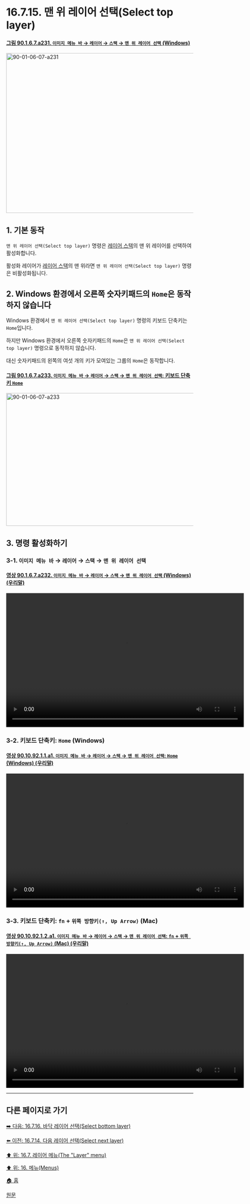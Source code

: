 # 16.7.15. 맨 위 레이어 선택(Select top layer)

<a id="90-01-06-07-a231"></a>

#### [그림 90.1.6.7.a231. `이미지 메뉴 바` → `레이어` → `스택` → `맨 위 레이어 선택` (Windows)](./90-01-06-07-stack.md#90-01-06-07-a231)
<img width="719" height="430" alt="90-01-06-07-a231" src="https://github.com/user-attachments/assets/6bb212b3-140f-40b5-a40d-5575121db391" />

<a id="16-07-15-s1"></a>

## 1. 기본 동작
`맨 위 레이어 선택(Select top layer)` 명령은 [레이어 스택](./19-glossaryx-layer_stack.md)의 맨 위 레이어를 선택하여 활성화합니다.

활성화 레이어가 [레이어 스택](./19-glossaryx-layer_stack.md)의 맨 위라면 `맨 위 레이어 선택(Select top layer)` 명령은 비활성화됩니다.

<a id="16-07-15-s2"></a>

## 2. Windows 환경에서 오른쪽 숫자키패드의 `Home`은 동작하지 않습니다
Windows 환경에서 `맨 위 레이어 선택(Select top layer)` 명령의 키보드 단축키는 `Home`입니다.

하지만 Windows 환경에서 오른쪽 숫자키패드의 `Home`은 `맨 위 레이어 선택(Select top layer)` 명령으로 동작하지 않습니다.

대신 숫자키패드의 왼쪽의 여섯 개의 키가 모여있는 그룹의 `Home`은 동작합니다.

<a id="90-01-06-07-a233"></a>

#### [그림 90.1.6.7.a233. `이미지 메뉴 바` → `레이어` → `스택` → `맨 위 레이어 선택`: 키보드 단축키 `Home`](./90-01-06-07-stack.md#90-01-06-07-a233)
<img width="980" height="357" alt="90-01-06-07-a233" src="https://github.com/user-attachments/assets/5512bd7d-da0e-46f0-b2de-41e1ff7d3a58" />

<a id="16-07-15-s3"></a>

## 3. 명령 활성화하기

<a id="16-07-15-s3-01"></a>

### 3-1. `이미지 메뉴 바` → `레이어` → `스택` → `맨 위 레이어 선택`

<a id="90-01-06-07-a232"></a>

#### [영상 90.1.6.7.a232. `이미지 메뉴 바` → `레이어` → `스택` → `맨 위 레이어 선택` (Windows) (우리말)](./90-01-06-07-stack.md#90-01-06-07-a232)
<video controls="controls" width="640" height="360" src="https://github.com/user-attachments/assets/d89d70b9-f10f-493c-9b0c-7eed5df1d826"></video>

<a id="16-07-15-s3-02"></a>

### 3-2. 키보드 단축키: `Home` (Windows)

<a id="90-10-92-01-01-a1"></a>

#### [영상 90.10.92.1.1.a1. `이미지 메뉴 바` → `레이어` → `스택` → `맨 위 레이어 선택`: `Home` (Windows) (우리말)](./90-10-92-01-01-home.md#90-10-92-01-01-a1)
<video controls="controls" width="640" height="360" src="https://github.com/user-attachments/assets/aa0549b9-f29b-45a0-a89f-7d90486c0308"></video>

<a id="16-07-15-s3-03"></a>

### 3-3. 키보드 단축키: `fn` + `위쪽 방향키(↑, Up Arrow)` (Mac)

<a id="90-10-92-01-02-a1"></a>

#### [영상 90.10.92.1.2.a1. `이미지 메뉴 바` → `레이어` → `스택` → `맨 위 레이어 선택`: `fn` + `위쪽 방향키(↑, Up Arrow)` (Mac) (우리말)](./90-10-92-01-02-fn_up_arrow.md#90-10-92-01-02-a1)
<video controls="controls" width="640" height="360" src="https://github.com/user-attachments/assets/3a83d103-dd13-4958-90f1-dff622a47b89"></video>

***

## 다른 페이지로 가기

[➡️ 다음: 16.7.16. 바닥 레이어 선택(Select bottom layer)](./16-07-16-select-bottom-layer.md)

[⬅️ 이전: 16.7.14. 다음 레이어 선택(Select next layer)](./16-07-14-select-next-layer.md)

[⬆️ 위: 16.7. 레이어 메뉴(The "Layer" menu)](./16-07-00-the-layer-menu.md)

[⬆️ 위: 16. 메뉴(Menus)](./16-00-menus.md)

[🏠 홈](./00-home.md)

[원문](https://docs.gimp.org/2.10/ko/gimp-layer-top.html)